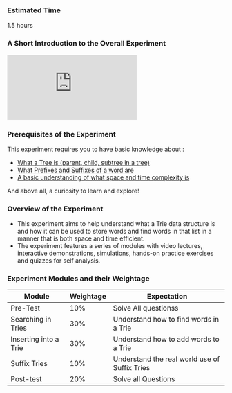 ### Estimated Time

1.5 hours

### A Short Introduction to the Overall Experiment
<iframe src="https://www.youtube.com/embed/_wOeahXmiSY" frameborder="0" allow="autoplay; encrypted-media" allowfullscreen></iframe>

### Prerequisites of the Experiment

This experiment requires you to have basic knowledge about :

   - [What a Tree is (parent, child, subtree in a tree)](https://en.wikipedia.org/wiki/Tree_(data_structure))
   - [What Prefixes and Suffixes of a word are](https://www.enchantedlearning.com/grammar/prefixsuffix/index.shtml)
   - [A basic understanding of what space and time complexity is](https://en.wikipedia.org/wiki/Time_complexity)

And above all, a curiosity to learn and explore!

### Overview of the Experiment

   - This experiment aims to help understand what a Trie data structure is and how it can be used to store words and find words in that list in a manner that is both space and time efficient.
  -  The experiment features a series of modules with video lectures, interactive demonstrations, simulations, hands-on practice exercises and quizzes for self analysis.

### Experiment Modules and their Weightage

|Module 	|Weightage 	|Expectation|
|----------------|-------------|------------|
|Pre-Test 	|10% |	Solve All questionss|
|Searching in Tries 	|30% 	|Understand how to find words in a Trie|
|Inserting into a Trie 	|30% 	|Understand how to add words to a Trie|
|Suffix Tries 	|10% |	Understand the real world use of Suffix Tries|
|Post-test 	|20% |	Solve all Questions|
